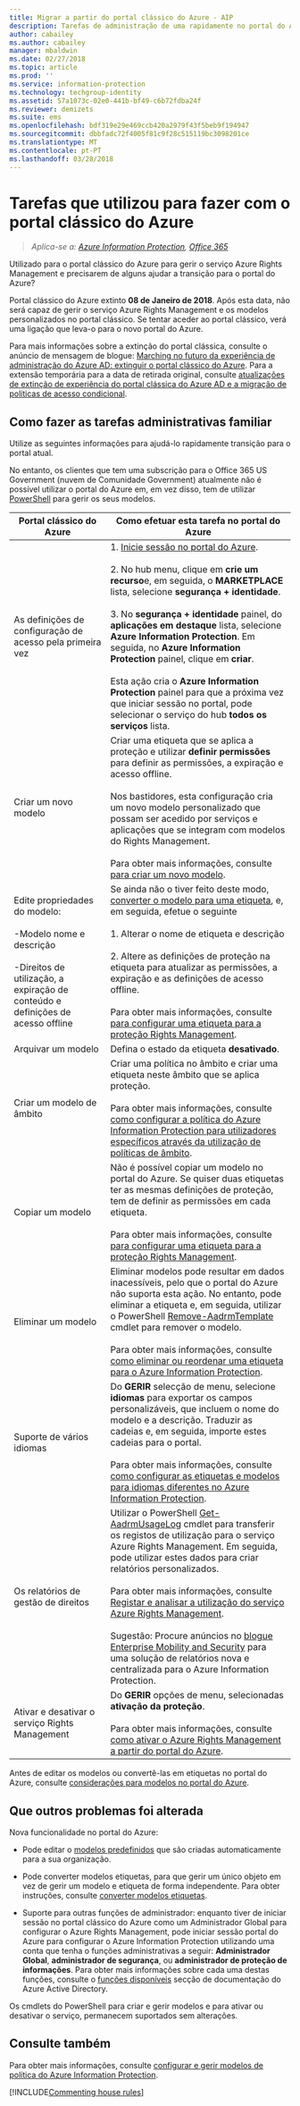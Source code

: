 ```yaml
---
title: Migrar a partir do portal clássico do Azure - AIP
description: Tarefas de administração de uma rapidamente no portal do Azure que utilizou para fazer no portal clássico do Azure
author: cabailey
ms.author: cabailey
manager: mbaldwin
ms.date: 02/27/2018
ms.topic: article
ms.prod: ''
ms.service: information-protection
ms.technology: techgroup-identity
ms.assetid: 57a1073c-02e0-441b-bf49-c6b72fdba24f
ms.reviewer: demizets
ms.suite: ems
ms.openlocfilehash: bdf319e29e469ccb420a2979f43f5beb9f194947
ms.sourcegitcommit: dbbfadc72f4005f81c9f28c515119bc3098201ce
ms.translationtype: MT
ms.contentlocale: pt-PT
ms.lasthandoff: 03/28/2018
---
```

# <a name="tasks-that-you-used-to-do-with-the-azure-classic-portal"></a>Tarefas que utilizou para fazer com o portal clássico do Azure

>*Aplica-se a: [Azure Information Protection](https://azure.microsoft.com/pricing/details/information-protection), [Office 365](http://download.microsoft.com/download/E/C/F/ECF42E71-4EC0-48FF-AA00-577AC14D5B5C/Azure_Information_Protection_licensing_datasheet_EN-US.pdf)*

Utilizado para o portal clássico do Azure para gerir o serviço Azure Rights Management e precisarem de alguns ajudar a transição para o portal do Azure?

Portal clássico do Azure extinto **08 de Janeiro de 2018**. Após esta data, não será capaz de gerir o serviço Azure Rights Management e os modelos personalizados no portal clássico. Se tentar aceder ao portal clássico, verá uma ligação que leva-o para o novo portal do Azure.

Para mais informações sobre a extinção do portal clássica, consulte o anúncio de mensagem de blogue: [Marching no futuro da experiência de administração do Azure AD: extinguir o portal clássico do Azure](https://cloudblogs.microsoft.com/enterprisemobility/2017/09/18/marching-into-the-future-of-the-azure-ad-admin-experience-retiring-the-azure-classic-portal/). Para a extensão temporária para a data de retirada original, consulte [atualizações de extinção de experiência do portal clássica do Azure AD e a migração de políticas de acesso condicional](https://cloudblogs.microsoft.com/enterprisemobility/2017/11/29/update-on-retirement-of-azure-ad-classic-portal-experience-and-migration-of-conditional-access-policies/).

## <a name="how-to-do-your-familiar-admin-tasks"></a>Como fazer as tarefas administrativas familiar

Utilize as seguintes informações para ajudá-lo rapidamente transição para o portal atual.

No entanto, os clientes que tem uma subscrição para o Office 365 US Government (nuvem de Comunidade Government) atualmente não é possível utilizar o portal do Azure em, em vez disso, tem de utilizar [PowerShell](configure-templates-with-powershell.md) para gerir os seus modelos.


|Portal clássico do Azure|Como efetuar esta tarefa no portal do Azure
|-----------|--------------------|
|As definições de configuração de acesso pela primeira vez|1. [Inicie sessão no portal do Azure](configure-policy.md#signing-in-to-the-azure-portal).<br /><br />2. No hub menu, clique em **crie um recurso**e, em seguida, o **MARKETPLACE** lista, selecione **segurança + identidade**.<br /><br />3. No **segurança + identidade** painel, do **aplicações em destaque** lista, selecione **Azure Information Protection**. Em seguida, no **Azure Information Protection** painel, clique em **criar**.<br /><br />Esta ação cria o **Azure Information Protection** painel para que a próxima vez que iniciar sessão no portal, pode selecionar o serviço do hub **todos os serviços** lista.
|Criar um novo modelo|Criar uma etiqueta que se aplica a proteção e utilizar **definir permissões** para definir as permissões, a expiração e acesso offline. <br /><br />Nos bastidores, esta configuração cria um novo modelo personalizado que possam ser acedido por serviços e aplicações que se integram com modelos do Rights Management.<br /><br />Para obter mais informações, consulte [para criar um novo modelo](configure-policy-templates.md#to-create-a-new-template).
|Edite propriedades do modelo: <br /><br />-Modelo nome e descrição<br /><br />-Direitos de utilização, a expiração de conteúdo e definições de acesso offline|Se ainda não o tiver feito deste modo, [converter o modelo para uma etiqueta](configure-policy-templates.md#to-convert-templates-to-labels), e, em seguida, efetue o seguinte<br /><br />1. Alterar o nome de etiqueta e descrição<br /><br />2. Altere as definições de proteção na etiqueta para atualizar as permissões, a expiração e as definições de acesso offline.<br /><br />Para obter mais informações, consulte [para configurar uma etiqueta para a proteção Rights Management](configure-policy-protection.md#to-configure-a-label-for-rights-management-protection).
|Arquivar um modelo|Defina o estado da etiqueta **desativado**.
|Criar um modelo de âmbito|Criar uma política no âmbito e criar uma etiqueta neste âmbito que se aplica proteção. <br /><br />Para obter mais informações, consulte [como configurar a política do Azure Information Protection para utilizadores específicos através da utilização de políticas de âmbito](configure-policy-scope.md).
|Copiar um modelo|Não é possível copiar um modelo no portal do Azure. Se quiser duas etiquetas ter as mesmas definições de proteção, tem de definir as permissões em cada etiqueta. <br /><br />Para obter mais informações, consulte [para configurar uma etiqueta para a proteção Rights Management](configure-policy-protection.md#to-configure-a-label-for-rights-management-protection).
|Eliminar um modelo|Eliminar modelos pode resultar em dados inacessíveis, pelo que o portal do Azure não suporta esta ação. No entanto, pode eliminar a etiqueta e, em seguida, utilizar o PowerShell [Remove-AadrmTemplate](/powershell/module/aadrm/remove-aadrmtemplate) cmdlet para remover o modelo. <br /><br />Para obter mais informações, consulte [como eliminar ou reordenar uma etiqueta para o Azure Information Protection](configure-policy-delete-reorder.md).
|Suporte de vários idiomas|Do **GERIR** selecção de menu, selecione **idiomas** para exportar os campos personalizáveis, que incluem o nome do modelo e a descrição. Traduzir as cadeias e, em seguida, importe estes cadeias para o portal. <br /><br />Para obter mais informações, consulte [como configurar as etiquetas e modelos para idiomas diferentes no Azure Information Protection](configure-policy-languages.md).
|Os relatórios de gestão de direitos|Utilizar o PowerShell [Get-AadrmUsageLog](/powershell/module/aadrm/Get-AadrmUsageLog) cmdlet para transferir os registos de utilização para o serviço Azure Rights Management. Em seguida, pode utilizar estes dados para criar relatórios personalizados. <br /><br />Para obter mais informações, consulte [Registar e analisar a utilização do serviço Azure Rights Management](log-analyze-usage.md).<br /><br />Sugestão: Procure anúncios no [blogue Enterprise Mobility and Security](https://cloudblogs.microsoft.com/enterprisemobility/?product=azure-information-protection) para uma solução de relatórios nova e centralizada para o Azure Information Protection.
|Ativar e desativar o serviço Rights Management|Do **GERIR** opções de menu, selecionadas **ativação da proteção**.<br /><br />Para obter mais informações, consulte [como ativar o Azure Rights Management a partir do portal do Azure](activate-azure.md).

Antes de editar os modelos ou convertê-las em etiquetas no portal do Azure, consulte [considerações para modelos no portal do Azure](configure-policy-templates.md#considerations-for-templates-in-the-azure-portal).


## <a name="what-else-has-changed"></a>Que outros problemas foi alterada

Nova funcionalidade no portal do Azure:

- Pode editar o [modelos predefinidos](configure-policy-templates.md#default-templates) que são criadas automaticamente para a sua organização.

- Pode converter modelos etiquetas, para que gerir um único objeto em vez de gerir um modelo e etiqueta de forma independente. Para obter instruções, consulte [converter modelos etiquetas](configure-policy-templates.md#to-convert-templates-to-labels).

- Suporte para outras funções de administrador: enquanto tiver de iniciar sessão no portal clássico do Azure como um Administrador Global para configurar o Azure Rights Management, pode iniciar sessão portal do Azure para configurar o Azure Information Protection utilizando uma conta que tenha o funções administrativas a seguir: **Administrador Global**, **administrador de segurança**, ou **administrador de proteção de informações**. Para obter mais informações sobre cada uma destas funções, consulte o [funções disponíveis](/azure/active-directory/active-directory-assign-admin-roles-azure-portal#available-roles) secção de documentação do Azure Active Directory.

Os cmdlets do PowerShell para criar e gerir modelos e para ativar ou desativar o serviço, permanecem suportados sem alterações.

## <a name="see-also"></a>Consulte também
Para obter mais informações, consulte [configurar e gerir modelos de política do Azure Information Protection](../deploy-use/configure-policy-templates.md).

[!INCLUDE[Commenting house rules](../includes/houserules.md)]

